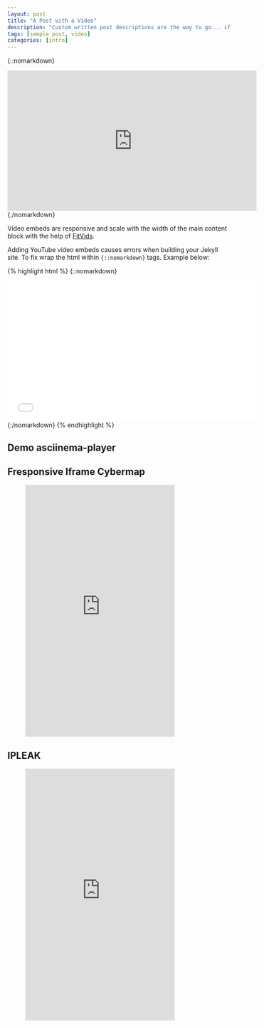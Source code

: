 ```yaml
---
layout: post
title: "A Post with a Video"
description: "Custom written post descriptions are the way to go... if you're not lazy."
tags: [sample post, video]
categories: [intro]
---
```


{::nomarkdown}
<iframe width="560" height="315" src="https://www.youtube.com/embed/OXFCSBdJUx8" frameborder="0" allowfullscreen></iframe>
{:/nomarkdown}

Video embeds are responsive and scale with the width of the main content block with the help of [FitVids](http://fitvidsjs.com/).


<!-- more -->


Adding YouTube video embeds causes errors when building your Jekyll site. To fix wrap the html within `{::nomarkdown}` tags. Example below:

{% highlight html %}
{::nomarkdown}
<iframe width="560" height="315" src="//www.youtube.com/embed/SU3kYxJmWuQ" frameborder="0" allowfullscreen></iframe>
{:/nomarkdown}
{% endhighlight %}

## Demo asciinema-player

<asciinema-player src="/asciinema/fire.json" id="asciicast-14" ></asciinema-player>


## Fresponsive Iframe Cybermap


<figure class="half center">

<iframe src="https://cybermap.kaspersky.com/" frameborder="0" scrolling="no" width="336" height="566"></iframe>

</figure>


## IPLEAK

<figure class="half center">

<iframe src="https://ipleak.net/" frameborder="0" scrolling="no" width="336" height="566"></iframe>

</figure>
